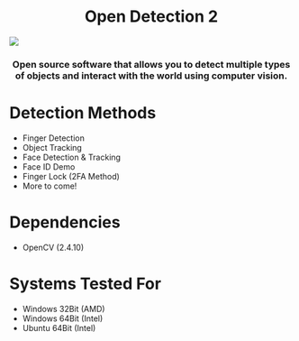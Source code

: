 <h1 align="center">Open Detection 2</h1>
<img align='center' src='https://img.shields.io/badge/OpenCV-2.4.10-violet'></img>

<h3 align="center">Open source software that allows you to detect multiple types of objects and interact with the world using computer vision.</h3>

# Detection Methods
- Finger Detection
- Object Tracking
- Face Detection & Tracking
- Face ID Demo
- Finger Lock (2FA Method)
- More to come!

# Dependencies
- OpenCV (2.4.10)


# Systems Tested For
- Windows 32Bit (AMD)
- Windows 64Bit (Intel)
- Ubuntu 64Bit (Intel)
